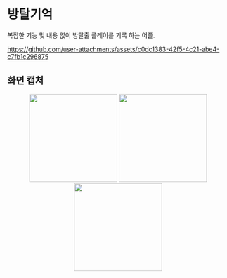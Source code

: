 # 방탈기억
복잡한 기능 및 내용 없이 방탈출 플레이를 기록 하는 어플.

https://github.com/user-attachments/assets/c0dc1383-42f5-4c21-abe4-c7fb1c296875

## 화면 캡처
<p align="center">
  <img src="https://github.com/user-attachments/assets/cee06dd3-c01c-4c8c-be6b-b0bb68d9b651" width="200"/>
  <img src="https://github.com/user-attachments/assets/36aec4f3-2261-439e-b6fa-684cd86be0c5" width="200"/>
  <img src="https://github.com/user-attachments/assets/c764d166-72b2-4d63-9c4c-dab0b8a052c0" width="200"/>
</p>


